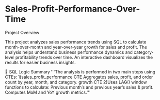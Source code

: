 # Sales-Profit-Performance-Over-Time
Project Overview

This project analyzes sales performance trends using SQL to calculate month-over-month and year-over-year growth for sales and profit. The analysis helps understand business performance dynamics and category-level profitability trends over time.
An interactive dashboard visualizes the results for easier business insights.

🧮 SQL Logic Summary
'''The analysis is performed in two main steps using CTEs:
1)sales_profit_performance CTE
Aggregates sales, profit, and order count by year, month, and category.
growth CTE
2)Uses LAG() window functions to calculate:
Previous month’s and previous year’s sales & profit.
Computes MoM and YoY growth metrics.''' 
